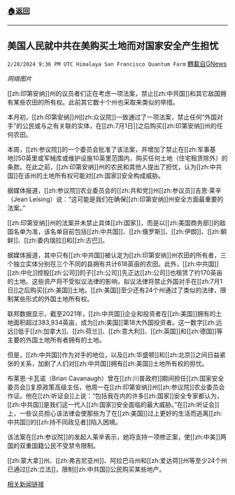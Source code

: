 ###  [:house:返回](README.md)
---


## 美国人民就中共在美购买土地而对国家安全产生担忧
`2/28/2024 9:36 PM UTC Himalaya San Francisco Quantum Farm` [轉載自GNews](https://gnews.org/articles/2350637)

*网络图片*

[[zh:印第安纳]]州的议员者们正在考虑一项法案，禁止[[zh:中共国]]和其它敌国拥有某些农田的所有权。此前其它数十个州也采取来类似的举措。

本月初，[[zh:印第安纳]]州[[zh:众议院]]一致通过了一项法案，禁止任何“外国对手”的公民或与之有关联的实体，在[[zh:7月1日]]之后购买[[zh:印第安纳]]州的任何农田。

本周，[[zh:参议院]]的一个委员会批准了该法案，并增加了禁止在[[zh:军事基地]]50英里或军械库或维护设施10英里范围内，购买任何土地（住宅租赁除外）的条款。在此之前，[[zh:印第安纳]]州的农民和其他人提出了担忧，认为[[zh:中共国]]在该州的土地所有权可能对[[zh:国家]]安全构成威胁。

据媒体报道，[[zh:参议院]]农业委员会的[[zh:共和党]]州[[zh:参议员]]吉恩·莱辛（Jean Leising）说：“这可能是我们在确保[[zh:印第安纳]]州安全方面最重要的法案。”

[[zh:印第安纳]]州的法案并未禁止具体[[zh:国家]]，而是以[[zh:美国商务部]]的敌国名单为准，该名单目前包括[[zh:中共国]]、[[zh:俄罗斯]]、[[zh:伊朗]]、[[zh:朝鲜]]、[[zh:委内瑞拉]]和[[zh:古巴]]。

据媒体报道，其中只有[[zh:中共国]]被认定为[[zh:印第安纳]]州农田的所有者，三个独立实体分别在三个不同的县拥有共计618英亩的农田。此外，[[zh:中共国]][[zh:中化]]控股[[zh:公司]]的子[[zh:公司]]先正达[[zh:公司]]也租赁了约170英亩的土地。这些资产将不受拟议法律的影响，拟议法律将禁止外国对手在[[zh:7月1日]]之后购买[[zh:美国]]土地。[[zh:美国]]至少还有24个州通过了类似的法律，限制某些形式的外国土地所有权。 

联邦数据显示，截至2021年，[[zh:中共国]]企业和投资者在[[zh:美国]]拥有的土地面积超过383,934英亩，成为[[zh:美国]]第18大外国投资者。这一数字[[zh:远远]]低于[[zh:加拿大]]、[[zh:荷兰]]、[[zh:意大利]]、[[zh:英国]]和[[zh:德国]]等主要的外国土地所有者拥有的土地。

但是，[[zh:中共国]]作为对手的地位，以及[[zh:华盛顿]]和[[zh:北京]]之间日益紧张的关系，加剧了人们对[[zh:中共国]]拥有[[zh:美国]]土地所有权的担忧。

布莱恩·卡瓦诺（Brian Cavanaugh）曾在[[zh:川普政府]]期间担任[[zh:国家安全委员会]]复原政策高级主任，他周一在[[zh:印第安纳]]州[[zh:参议院]]农业委员会作证。他在[[zh:听证会]]上说：“包括我在内的许多[[zh:国家]]安全专家都认为，[[zh:中共国]]是我们这一代人[[zh:国家]]安全面临的最大威胁。”在[[zh:听证会]]上，一些议员担心该法律会使那些为了在[[zh:美国]]过上更好的生活而逃离[[zh:中共国]]的[[zh:持不同政见者]]陷入困境。

该法案在[[zh:参议院]]的发起人莱辛表示，她将支持一项修正案，使[[zh:中美]]两国的双重国籍公民不受禁令限制。

[[zh:蒙大拿]]州、[[zh:弗吉尼亚州]]、阿拉巴马州和[[zh:爱达荷]]州等至少24个州已通过[[zh:立法]]，限制[[zh:中共国]]公民购买某些地产。

[相关新闻链接](https://www.dailymail.co.uk/news/article-13132977/china-buys-indiana-farms-sparks-fear-spy-threat.html?ico=topics_pagination_mobile)

